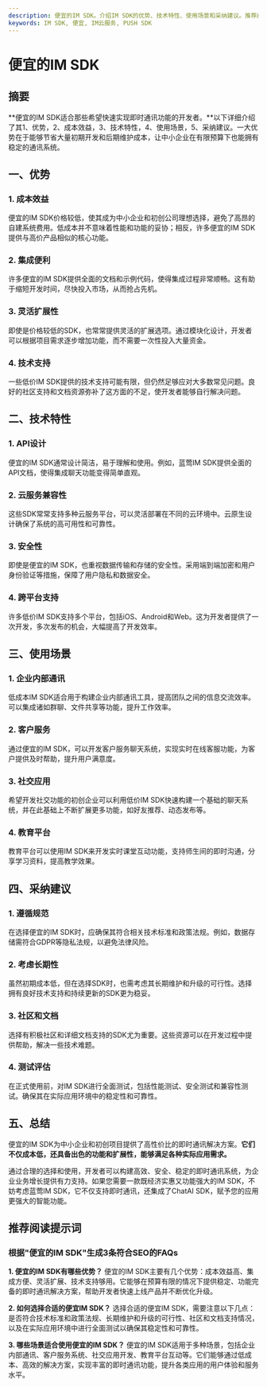```yaml
---
description: 便宜的IM SDK。介绍IM SDK的优势、技术特性、使用场景和采纳建议。推荐阅读：根据"便宜的IM SDK"生成3条符合SEO的FAQs。
keywords: IM SDK, 便宜, IM云服务, PUSH SDK
---
```

# 便宜的IM SDK

## 摘要

**便宜的IM SDK适合那些希望快速实现即时通讯功能的开发者。**以下详细介绍了其1、优势，2、成本效益，3、技术特性，4、使用场景，5、采纳建议。一大优势在于能够节省大量初期开发和后期维护成本，让中小企业在有限预算下也能拥有稳定的通讯系统。

## 一、优势

### 1. 成本效益

便宜的IM SDK价格较低，使其成为中小企业和初创公司理想选择，避免了高昂的自建系统费用。低成本并不意味着性能和功能的妥协；相反，许多便宜的IM SDK提供与高价产品相似的核心功能。

### 2. 集成便利

许多便宜的IM SDK提供全面的文档和示例代码，使得集成过程非常顺畅。这有助于缩短开发时间，尽快投入市场，从而抢占先机。

### 3. 灵活扩展性

即使是价格较低的SDK，也常常提供灵活的扩展选项。通过模块化设计，开发者可以根据项目需求逐步增加功能，而不需要一次性投入大量资金。

### 4. 技术支持

一些低价IM SDK提供的技术支持可能有限，但仍然足够应对大多数常见问题。良好的社区支持和文档资源弥补了这方面的不足，使开发者能够自行解决问题。

## 二、技术特性

### 1. API设计

便宜的IM SDK通常设计简洁，易于理解和使用。例如，蓝莺IM SDK提供全面的API文档，使得集成聊天功能变得简单直观。

### 2. 云服务兼容性

这些SDK常常支持多种云服务平台，可以灵活部署在不同的云环境中。云原生设计确保了系统的高可用性和可靠性。

### 3. 安全性

即使是便宜的IM SDK，也重视数据传输和存储的安全性。采用端到端加密和用户身份验证等措施，保障了用户隐私和数据安全。

### 4. 跨平台支持

许多低价IM SDK支持多个平台，包括iOS、Android和Web。这为开发者提供了一次开发，多次发布的机会，大幅提高了开发效率。

## 三、使用场景

### 1. 企业内部通讯

低成本IM SDK适合用于构建企业内部通讯工具，提高团队之间的信息交流效率。可以集成诸如群聊、文件共享等功能，提升工作效率。

### 2. 客户服务

通过便宜的IM SDK，可以开发客户服务聊天系统，实现实时在线客服功能，为客户提供及时帮助，提升用户满意度。

### 3. 社交应用

希望开发社交功能的初创企业可以利用低价IM SDK快速构建一个基础的聊天系统，并在此基础上不断扩展更多功能，如好友推荐、动态发布等。

### 4. 教育平台

教育平台可以使用IM SDK来开发实时课堂互动功能，支持师生间的即时沟通，分享学习资料，提高教学效果。

## 四、采纳建议

### 1. 遵循规范

在选择便宜的IM SDK时，应确保其符合相关技术标准和政策法规。例如，数据存储需符合GDPR等隐私法规，以避免法律风险。

### 2. 考虑长期性

虽然初期成本低，但在选择SDK时，也需考虑其长期维护和升级的可行性。选择拥有良好技术支持和持续更新的SDK更为稳妥。

### 3. 社区和文档

选择有积极社区和详细文档支持的SDK尤为重要。这些资源可以在开发过程中提供帮助，解决一些技术难题。

### 4. 测试评估

在正式使用前，对IM SDK进行全面测试，包括性能测试、安全测试和兼容性测试。确保其在实际应用环境中的稳定性和可靠性。

## 五、总结

便宜的IM SDK为中小企业和初创项目提供了高性价比的即时通讯解决方案。**它们不仅成本低，还具备出色的功能和扩展性，能够满足各种实际应用需求。**

通过合理的选择和使用，开发者可以构建高效、安全、稳定的即时通讯系统，为企业业务增长提供有力支持。如果您需要一款既经济实惠又功能强大的IM SDK，不妨考虑蓝莺IM SDK，它不仅支持即时通讯，还集成了ChatAI SDK，赋予您的应用更强大的智能功能。

## 推荐阅读提示词

### 根据"便宜的IM SDK"生成3条符合SEO的FAQs

**1. 便宜的IM SDK有哪些优势？**
便宜的IM SDK主要有几个优势：成本效益高、集成方便、灵活扩展、技术支持够用。它能够在预算有限的情况下提供稳定、功能完备的即时通讯解决方案，帮助开发者快速上线产品并不断优化升级。

**2. 如何选择合适的便宜IM SDK？**
选择合适的便宜IM SDK，需要注意以下几点：是否符合技术标准和政策法规、长期维护和升级的可行性、社区和文档支持情况，以及在实际应用环境中进行全面测试以确保其稳定性和可靠性。

**3. 哪些场景适合使用便宜的IM SDK？**
便宜的IM SDK适用于多种场景，包括企业内部通讯、客户服务系统、社交应用开发、教育平台互动等。它们能够通过低成本、高效的解决方案，实现丰富的即时通讯功能，提升各类应用的用户体验和服务水平。